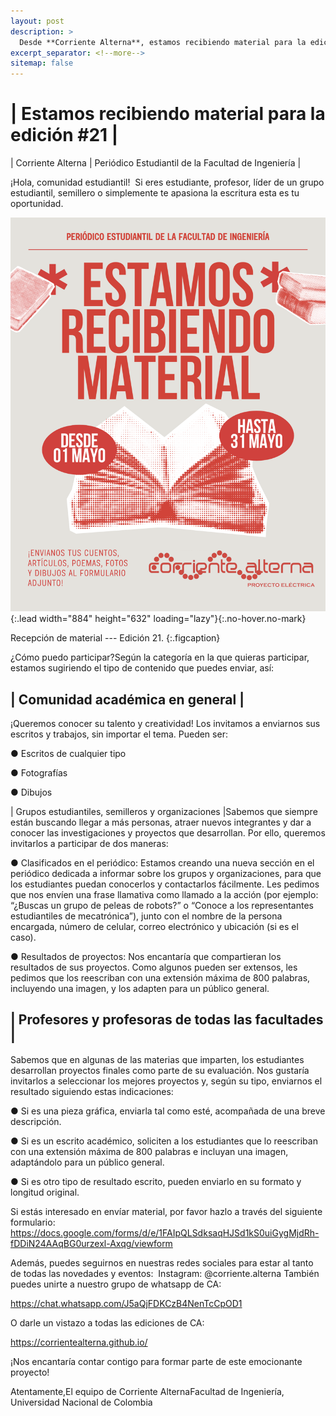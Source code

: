 ```yaml
---
layout: post
description: > 
  Desde **Corriente Alterna**, estamos recibiendo material para la edición #21. Invitamos a estudiantes, profesores, grupos estudiantiles, semilleros y apasionados por la escritura a participar enviando escritos, fotografías, dibujos, resultados de proyectos o clasificados para nuestra nueva sección. Los profesores también pueden compartir los mejores trabajos de sus estudiantes. Todo el material debe ser enviado a través de nuestro formulario oficial. ¡Anímate a ser parte de este emocionante proyecto!
excerpt_separator: <!--more-->
sitemap: false
---
```


# | Estamos recibiendo material para la edición #21 |
| Corriente Alterna |
Periódico Estudiantil de la Facultad de Ingeniería |  

¡Hola, comunidad estudiantil!  
Si eres estudiante, profesor, líder de un grupo estudiantil, semillero o simplemente te apasiona la escritura esta es tu oportunidad.

![](/assets\img\publicaciones\recepcion_material.png){:.lead width="884" height="632" loading="lazy"}{:.no-hover.no-mark}

Recepción de material --- Edición 21.
{:.figcaption} 

¿Cómo puedo participar?Según la categoría en la que quieras participar, estamos sugiriendo el tipo de contenido que puedes enviar, así:

## | Comunidad académica en general |

¡Queremos conocer su talento y creatividad! Los invitamos a enviarnos sus escritos y trabajos, sin importar el tema. Pueden ser:

● Escritos de cualquier tipo

● Fotografías

● Dibujos

| Grupos estudiantiles, semilleros y organizaciones |Sabemos que siempre están buscando llegar a más personas, atraer nuevos integrantes y dar a conocer las investigaciones y proyectos que desarrollan. Por ello, queremos invitarlos a participar de dos maneras:

● Clasificados en el periódico: Estamos creando una nueva sección en el periódico dedicada a informar sobre los grupos y organizaciones, para que los estudiantes puedan conocerlos y contactarlos fácilmente. Les pedimos que nos envíen una frase llamativa como llamado a la acción (por ejemplo: “¿Buscas un grupo de peleas de robots?” o “Conoce a los representantes estudiantiles de mecatrónica”), junto con el nombre de la persona encargada, número de celular, correo electrónico y ubicación (si es el caso).

● Resultados de proyectos: Nos encantaría que compartieran los resultados de sus proyectos. Como algunos pueden ser extensos, les pedimos que los reescriban con una extensión máxima de 800 palabras, incluyendo una imagen, y los adapten para un público general.

## | Profesores y profesoras de todas las facultades |

Sabemos que en algunas de las materias que imparten, los estudiantes desarrollan proyectos finales como parte de su evaluación. Nos gustaría invitarlos a seleccionar los mejores proyectos y, según su tipo, enviarnos el resultado siguiendo estas indicaciones:

● Si es una pieza gráfica, enviarla tal como esté, acompañada de una breve descripción.

● Si es un escrito académico, soliciten a los estudiantes que lo reescriban con una extensión máxima de 800 palabras e incluyan una imagen, adaptándolo para un público general.

● Si es otro tipo de resultado escrito, pueden enviarlo en su formato y longitud original. 

Si estás interesado en envíar material, por favor hazlo a través del siguiente formulario:
https://docs.google.com/forms/d/e/1FAIpQLSdksaqHJSd1kS0uiGygMjdRh-fDDiN24AAqBG0urzexl-Axqg/viewform

Además, puedes seguirnos en nuestras redes sociales para estar al tanto de todas las novedades y eventos:  Instagram: @corriente.alterna
También puedes unirte a nuestro grupo de whatsapp de CA:

https://chat.whatsapp.com/J5aQjFDKCzB4NenTcCpOD1

O darle un vistazo a todas las ediciones de CA:

https://corrientealterna.github.io/

¡Nos encantaría contar contigo para formar parte de este emocionante proyecto!

Atentamente,El equipo de Corriente AlternaFacultad de Ingeniería, Universidad Nacional de Colombia

